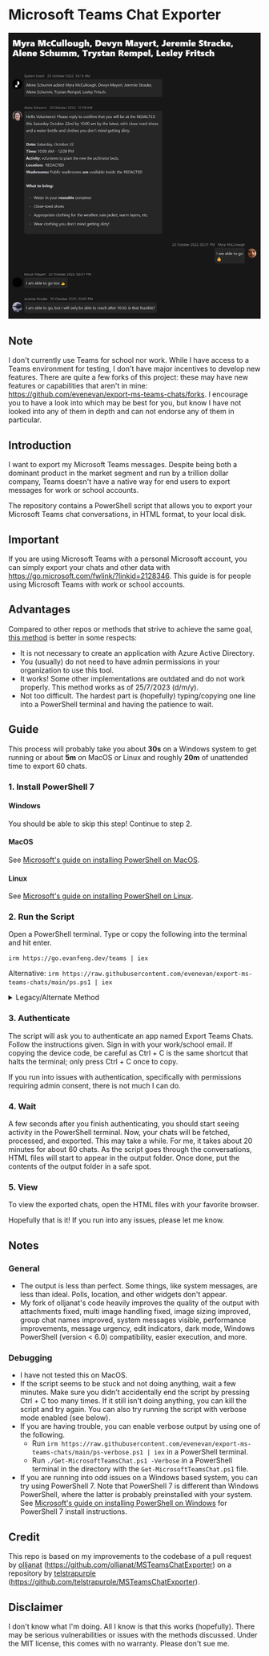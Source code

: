 # Microsoft Teams Chat Exporter

![Example of Exported Chat](example.png)

## Note
I don't currently use Teams for school nor work. While I have access to a Teams environment for testing, I don't have major incentives to develop new features. There are quite a few forks of this project: these may have new features or capabilities that aren't in mine: https://github.com/evenevan/export-ms-teams-chats/forks. I encourage you to have a look into which may be best for you, but know I have not looked into any of them in depth and can not endorse any of them in particular.

## Introduction

I want to export my Microsoft Teams messages. Despite being both a dominant product in the market segment and run by a trillion dollar company, Teams doesn't have a native way for end users to export messages for work or school accounts.

The repository contains a PowerShell script that allows you to export your Microsoft Teams chat conversations, in HTML format, to your local disk.

## Important

If you are using Microsoft Teams with a personal Microsoft account, you can simply export your chats and other data with https://go.microsoft.com/fwlink/?linkid=2128346. This guide is for people using Microsoft Teams with work or school accounts.

## Advantages

Compared to other repos or methods that strive to achieve the same goal, [this method](#credit) is better in some respects:

- It is not necessary to create an application with Azure Active Directory.
- You (usually) do not need to have admin permissions in your organization to use this tool.
- It works! Some other implementations are outdated and do not work properly. This method works as of 25/7/2023 (d/m/y).
- Not too difficult. The hardest part is (hopefully) typing/copying one line into a PowerShell terminal and having the patience to wait.

## Guide

This process will probably take you about **30s** on a Windows system to get running or about **5m** on MacOS or Linux and roughly **20m** of unattended time to export 60 chats.

### 1. Install PowerShell 7

#### Windows

You should be able to skip this step! Continue to step 2.

#### MacOS

See [Microsoft&#39;s guide on installing PowerShell on MacOS](https://learn.microsoft.com/en-us/powershell/scripting/install/installing-powershell-on-macos).

#### Linux

See [Microsoft&#39;s guide on installing PowerShell on Linux](https://learn.microsoft.com/en-us/powershell/scripting/install/installing-powershell-on-linux).

### 2. Run the Script

Open a PowerShell terminal. Type or copy the following into the terminal and hit enter.

```
irm https://go.evanfeng.dev/teams | iex
```
Alternative: `irm https://raw.githubusercontent.com/evenevan/export-ms-teams-chats/main/ps.ps1 | iex`

<details>
  <summary>Legacy/Alternate Method</summary>

  **Only use this method if the above doesn't work for you. This is almost certainly more difficult. The second method will allow you to pass paremeters to the script.**

  [Download my code](https://github.com/evenevan/export-ms-teams-chats/archive/refs/heads/main.zip). Then, extract the downloaded folder to wherever is convenient to you.

#### [Easier] Windows - Through File Explorer

1. Find the `Get-MicrosoftTeamsChat.ps1` file in File Explorer and right click it.
2. Click `Run with PowerShell`.
   - If you get a security warning when clicking run, press open to continue. For doubts of the code's intentions, you can verify the code yourself since it is open source.
   - You may need to run `Set-ExecutionPolicy RemoteSigned` to allow the script to run.
   - You may be prompted to confirm if you want to change the execution policy to continue.

#### [Harder] All OSs - Through the terminal

1. Open PowerShell.
2. In the terminal, navigate to the folder with the `Get-MicrosoftTeamsChat.ps1` file.
3. Run `./Get-MicrosoftTeamsChat.ps1`.

</details>

### 3. Authenticate

The script will ask you to authenticate an app named Export Teams Chats. Follow the instructions given. Sign in with your work/school email. If copying the device code, be careful as Ctrl + C is the same shortcut that halts the terminal; only press Ctrl + C once to copy.

If you run into issues with authentication, specifically with permissions requiring admin consent, there is not much I can do.

### 4. Wait

A few seconds after you finish authenticating, you should start seeing activity in the PowerShell terminal. Now, your chats will be fetched, processed, and exported. This may take a while. For me, it takes about 20 minutes for about 60 chats. As the script goes through the conversations, HTML files will start to appear in the output folder. Once done, put the contents of the output folder in a safe spot.

### 5. View

To view the exported chats, open the HTML files with your favorite browser.

Hopefully that is it! If you run into any issues, please let me know.

## Notes

### General

- The output is less than perfect. Some things, like system messages, are less than ideal. Polls, location, and other widgets don't appear.
- My fork of olljanat's code heavily improves the quality of the output with attachments fixed, multi image handling fixed, image sizing improved, group chat names improved, system messages visible, performance improvements, message urgency, edit indicators, dark mode, Windows PowerShell (version < 6.0) compatibility, easier execution, and more.

### Debugging

- I have not tested this on MacOS.
- If the script seems to be stuck and not doing anything, wait a few minutes. Make sure you didn't accidentally end the script by pressing Ctrl + C too many times. If it still isn't doing anything, you can kill the script and try again. You can also try running the script with verbose mode enabled (see below).
- If you are having trouble, you can enable verbose output by using one of the following.
  - Run `irm https://raw.githubusercontent.com/evenevan/export-ms-teams-chats/main/ps-verbose.ps1 | iex` in a PowerShell terminal.
  - Run `./Get-MicrosoftTeamsChat.ps1 -Verbose` in a PowerShell terminal in the directory with the `Get-MicrosoftTeamsChat.ps1` file.
- If you are running into odd issues on a Windows based system, you can try using PowerShell 7. Note that PowerShell 7 is different than Windows PowerShell, where the latter is probably preinstalled with your system. See [Microsoft&#39;s guide on installing PowerShell on Windows](https://learn.microsoft.com/en-us/powershell/scripting/install/installing-powershell-on-windows) for PowerShell 7 install instructions.

## Credit

This repo is based on my improvements to the codebase of a pull request by [olljanat](https://github.com/olljanat) (https://github.com/olljanat/MSTeamsChatExporter) on a repository by [telstrapurple](https://github.com/telstrapurple) (https://github.com/telstrapurple/MSTeamsChatExporter).

## Disclaimer

I don't know what I'm doing. All I know is that this works (hopefully). There may be serious vulnerabilities or issues with the methods discussed. Under the MIT license, this comes with no warranty. Please don't sue me.
